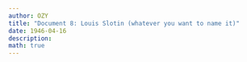```yaml
---
author: OZY
title: "Document 8: Louis Slotin (whatever you want to name it)"
date: 1946-04-16
description: 
math: true
---
```

